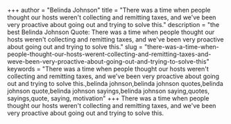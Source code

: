 +++
author = "Belinda Johnson"
title = "There was a time when people thought our hosts weren't collecting and remitting taxes, and we've been very proactive about going out and trying to solve this."
description = "the best Belinda Johnson Quote: There was a time when people thought our hosts weren't collecting and remitting taxes, and we've been very proactive about going out and trying to solve this."
slug = "there-was-a-time-when-people-thought-our-hosts-werent-collecting-and-remitting-taxes-and-weve-been-very-proactive-about-going-out-and-trying-to-solve-this"
keywords = "There was a time when people thought our hosts weren't collecting and remitting taxes, and we've been very proactive about going out and trying to solve this.,belinda johnson,belinda johnson quotes,belinda johnson quote,belinda johnson sayings,belinda johnson saying,quotes, sayings,quote, saying, motivation"
+++
There was a time when people thought our hosts weren't collecting and remitting taxes, and we've been very proactive about going out and trying to solve this.
